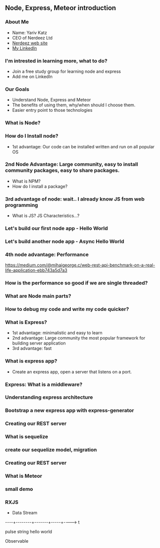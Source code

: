 ## Node, Express, Meteor introduction

### About Me

- Name: Yariv Katz
- CEO of Nerdeez Ltd
- [Nerdeez web site](https://www.nerdeez.com "Nerdeez Homepage")
- [My LinkedIn](https://www.nerdeez.com "Nerdeez Homepage")

### I'm intrested in learning more, what to do?

- Join a free study group for learning node and express
- Add me on LinkedIn

### Our Goals

- Understand Node, Express and Meteor
- The benefits of using them, why/when should I choose them.
- Easier entry point to those technologies

### What is Node?

### How do I Install node?

- 1st advantage: Our code can be installed written and run on all popular OS

### 2nd Node Advantage: Large community, easy to install community packages, easy to share packages.

- What is NPM?
- How do I install a package?

### 3rd advantage of node: wait.. I already know JS from web programming
- What is JS? JS Characteristics...?

### Let's build our first node app - Hello World

### Let's build another node app - Async Hello World

### 4th node advantage: Performance

https://medium.com/@mihaigeorge.c/web-rest-api-benchmark-on-a-real-life-application-ebb743a5d7a3

### How is the performance so good if we are single threaded?

### What are Node main parts?

### How to debug my code and write my code quicker?

### What is Express?

- 1st advantage: minimalistic and easy to learn
- 2nd advantage: Large community the most popular framework for building server application
- 3rd advantage: fast

### What is express app?

- Create an express app, open a server that listens on a port.

### Express: What is a middleware?

### Understanding express architecture

### Bootstrap a new express app with express-generator

### Creating our REST server

### What is sequelize

### create our sequelize model, migration

### Creating our REST server

### What is Meteor

### small demo


### RXJS

- Data Stream

----+--------+-------+-----+----> t

pulse string hello world

Observable<string>






































